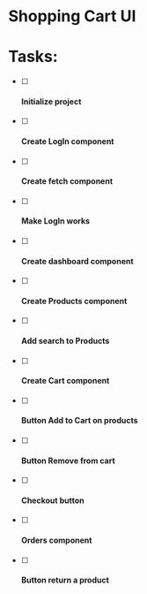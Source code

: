 # Shopping Cart UI

# Tasks: 
  - [ ] #### Initialize project
  - [ ] #### Create LogIn component
  - [ ] #### Create fetch component
  - [ ] #### Make LogIn works
  - [ ] #### Create dashboard component
  - [ ] #### Create Products component
  - [ ] #### Add search to Products
  - [ ] #### Create Cart component
  - [ ] #### Button Add to Cart on products
  - [ ] #### Button Remove from cart
  - [ ] #### Checkout button
  - [ ] #### Orders component
  - [ ] #### Button return a product
